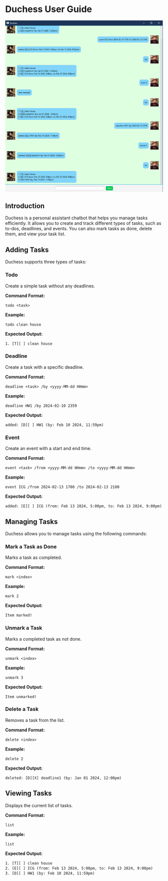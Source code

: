 # Duchess User Guide

![Duchess UI](Ui.png)

## Introduction
Duchess is a personal assistant chatbot that helps you manage tasks efficiently. It allows you to create and track different types of tasks, such as to-dos, deadlines, and events. You can also mark tasks as done, delete them, and view your task list.

## Adding Tasks
Duchess supports three types of tasks:

### Todo
Create a simple task without any deadlines.

**Command Format:**
```
todo <task>
```

**Example:**
```
todo clean house
```

**Expected Output:**
```
1. [T][ ] clean house
```

### Deadline
Create a task with a specific deadline.

**Command Format:**
```
deadline <task> /by <yyyy-MM-dd HHmm>
```

**Example:**
```
deadline HW1 /by 2024-02-10 2359
```

**Expected Output:**
```
added: [D][ ] HW1 (by: Feb 10 2024, 11:59pm)
```

### Event
Create an event with a start and end time.

**Command Format:**
```
event <task> /from <yyyy-MM-dd HHmm> /to <yyyy-MM-dd HHmm>
```

**Example:**
```
event ICG /from 2024-02-13 1700 /to 2024-02-13 2100
```

**Expected Output:**
```
added: [E][ ] ICG (from: Feb 13 2024, 5:00pm, to: Feb 13 2024, 9:00pm)
```

## Managing Tasks
Duchess allows you to manage tasks using the following commands:

### Mark a Task as Done
Marks a task as completed.

**Command Format:**
```
mark <index>
```

**Example:**
```
mark 2
```

**Expected Output:**
```
Item marked!
```

### Unmark a Task
Marks a completed task as not done.

**Command Format:**
```
unmark <index>
```

**Example:**
```
unmark 3
```

**Expected Output:**
```
Item unmarked!
```

### Delete a Task
Removes a task from the list.

**Command Format:**
```
delete <index>
```

**Example:**
```
delete 2
```

**Expected Output:**
```
deleted: [D][X] deadline1 (by: Jan 01 2024, 12:00pm)
```

## Viewing Tasks
Displays the current list of tasks.

**Command Format:**
```
list
```

**Example:**
```
list
```

**Expected Output:**
```
1. [T][ ] clean house
2. [E][ ] ICG (from: Feb 13 2024, 5:00pm, to: Feb 13 2024, 9:00pm)
3. [D][ ] HW1 (by: Feb 10 2024, 11:59pm)
```
